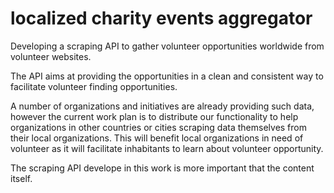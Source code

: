 # localized charity events aggregator

Developing a scraping API to gather volunteer opportunities worldwide from volunteer websites.

The API aims at providing the opportunities in a clean and consistent way to facilitate volunteer finding opportunities.

A number of organizations and initiatives are already providing such data, however the current work plan is to distribute our functionality to help organizations in other countries or cities scraping data themselves from their local organizations. This will benefit local organizations in need of volunteer as it will facilitate inhabitants to learn about volunteer opportunity.

The scraping API develope in this work is more important that the content itself.
